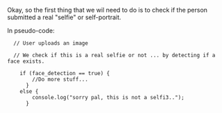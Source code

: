 Okay, so the first thing that we wil need to do is to check if the person submitted a real "selfie" or self-portrait.

  In pseudo-code: 
    
      // User uploads an image
      
      // We check if this is a real selfie or not ... by detecting if a face exists.
      
        if (face_detection == true) {
            //Do more stuff...
          }
        else {
            console.log("sorry pal, this is not a selfi3..");
          }
      
        
